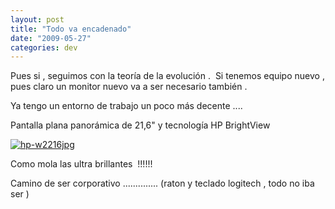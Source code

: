 ```yaml
---
layout: post
title: "Todo va encadenado"
date: "2009-05-27"
categories: dev
---
```


Pues si , seguimos con la teoría de la evolución .  Si tenemos equipo nuevo , pues claro un monitor nuevo va a ser necesario también .

Ya tengo un entorno de trabajo un poco más decente ....

Pantalla plana panorámica de 21,6" y tecnología HP BrightView

 [![hp-w2216jpg](images/3569990224_1347447dcf_t.jpg)](https://farm3.static.flickr.com/2450/3569990224_1347447dcf_t.jpg "hp-w2216jpg") 

Como mola las ultra brillantes  !!!!!!

Camino de ser corporativo .............. (raton y teclado logitech , todo no iba ser )
